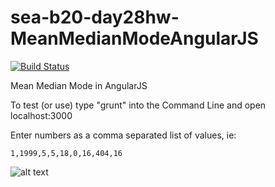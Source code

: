 sea-b20-day28hw-MeanMedianModeAngularJS
=======================================

[![Build Status](https://travis-ci.org/MJGrant/sea-b20-day28hw-MeanMedianModeAngularJS.svg?branch=workingbranch)](https://travis-ci.org/MJGrant/https://travis-ci.org/MJGrant/sea-b20-day28hw-MeanMedianModeAngularJS)

Mean Median Mode in AngularJS

To test (or use) type "grunt" into the Command Line and open localhost:3000

Enter numbers as a comma separated list of values, ie:

``` 1,1999,5,5,18,0,16,404,16 ```

![alt text](screenshots/mmmangular.png "Mean, Median, and Mode... with Angular!")
